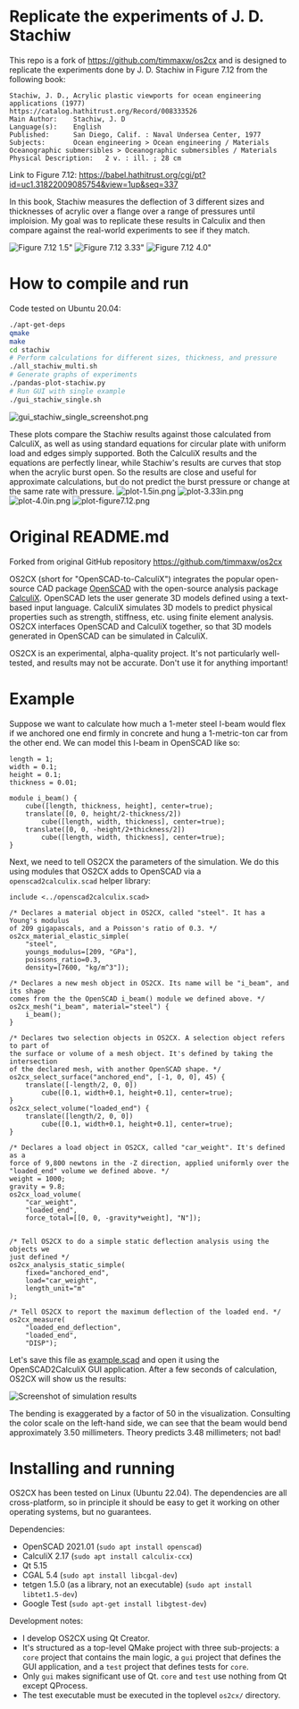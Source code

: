 # Replicate the experiments of J. D. Stachiw

This repo is a fork of https://github.com/timmaxw/os2cx and is designed to
replicate the experiments done by J. D. Stachiw in Figure 7.12 from the following book:

```
Stachiw, J. D., Acrylic plastic viewports for ocean engineering applications (1977)
https://catalog.hathitrust.org/Record/008333526
Main Author:    Stachiw, J. D
Language(s):    English
Published:      San Diego, Calif. : Naval Undersea Center, 1977
Subjects:       Ocean engineering > Ocean engineering / Materials
Oceanographic submersibles > Oceanographic submersibles / Materials
Physical Description:   2 v. : ill. ; 28 cm
```

Link to Figure 7.12:
https://babel.hathitrust.org/cgi/pt?id=uc1.31822009085754&view=1up&seq=337

In this book, Stachiw measures the deflection of 3 different sizes and thicknesses
of acrylic over a flange over a range of pressures until imploision. My goal was to
replicate these results in Calculix and then compare against the real-world experiments
to see if they match.

![Figure 7.12 1.5"](./stachiw/stachiw-fig7.12-p337-1.5inch.png)
![Figure 7.12 3.33"](./stachiw/stachiw-fig7.12-p338-3.33inch.png)
![Figure 7.12 4.0"](./stachiw/stachiw-fig7.12-p339-4.0inch.png)

# How to compile and run

Code tested on Ubuntu 20.04:

```bash
./apt-get-deps
qmake
make
cd stachiw
# Perform calculations for different sizes, thickness, and pressure
./all_stachiw_multi.sh
# Generate graphs of experiments
./pandas-plot-stachiw.py
# Run GUI with single example
./gui_stachiw_single.sh
```

![gui_stachiw_single_screenshot.png](./stachiw/gui_stachiw_single_screenshot.png)

These plots compare the Stachiw results against those calculated from CalculiX, as well as using standard equations for circular plate with uniform load and edges simply supported.
Both the CalculiX results and the equations are perfectly linear, while Stachiw's results are curves that stop when the acrylic burst open. So the results are close and useful for
approximate calculations, but do not predict the burst pressure or change at the same rate with pressure.
![plot-1.5in.png](./stachiw/plot-1.5in.png)
![plot-3.33in.png](./stachiw/plot-3.33in.png)
![plot-4.0in.png](./stachiw/plot-4.0in.png)
![plot-figure7.12.png](./stachiw/plot-figure7.12.png)


# Original README.md
Forked from original GitHub repository https://github.com/timmaxw/os2cx

OS2CX (short for "OpenSCAD-to-CalculiX") integrates the popular open-source CAD
package [OpenSCAD](http://www.openscad.org/) with the open-source analysis
package [CalculiX](http://www.calculix.de/). OpenSCAD lets the user generate 3D
models defined using a text-based input language. CalculiX simulates 3D models
to predict physical properties such as strength, stiffness, etc. using finite
element analysis. OS2CX interfaces OpenSCAD and CalculiX together, so that 3D
models generated in OpenSCAD can be simulated in CalculiX.

OS2CX is an experimental, alpha-quality project. It's not particularly
well-tested, and results may not be accurate. Don't use it for anything
important!

# Example

Suppose we want to calculate how much a 1-meter steel I-beam would flex if we
anchored one end firmly in concrete and hung a 1-metric-ton car from the other
end. We can model this I-beam in OpenSCAD like so:

```openscad
length = 1;
width = 0.1;
height = 0.1;
thickness = 0.01;

module i_beam() {
    cube([length, thickness, height], center=true);
    translate([0, 0, height/2-thickness/2])
        cube([length, width, thickness], center=true);
    translate([0, 0, -height/2+thickness/2])
        cube([length, width, thickness], center=true);
}
```

Next, we need to tell OS2CX the parameters of the simulation. We do this using
modules that OS2CX adds to OpenSCAD via a `openscad2calculix.scad` helper
library:

```openscad
include <../openscad2calculix.scad>

/* Declares a material object in OS2CX, called "steel". It has a Young's modulus
of 209 gigapascals, and a Poisson's ratio of 0.3. */
os2cx_material_elastic_simple(
    "steel",
    youngs_modulus=[209, "GPa"],
    poissons_ratio=0.3,
    density=[7600, "kg/m^3"]);

/* Declares a new mesh object in OS2CX. Its name will be "i_beam", and its shape
comes from the the OpenSCAD i_beam() module we defined above. */
os2cx_mesh("i_beam", material="steel") {
    i_beam();
}

/* Declares two selection objects in OS2CX. A selection object refers to part of
the surface or volume of a mesh object. It's defined by taking the intersection
of the declared mesh, with another OpenSCAD shape. */
os2cx_select_surface("anchored_end", [-1, 0, 0], 45) {
    translate([-length/2, 0, 0])
        cube([0.1, width+0.1, height+0.1], center=true);
}
os2cx_select_volume("loaded_end") {
    translate([length/2, 0, 0])
        cube([0.1, width+0.1, height+0.1], center=true);
}

/* Declares a load object in OS2CX, called "car_weight". It's defined as a
force of 9,800 newtons in the -Z direction, applied uniformly over the
"loaded_end" volume we defined above. */
weight = 1000;
gravity = 9.8;
os2cx_load_volume(
    "car_weight",
    "loaded_end",
    force_total=[[0, 0, -gravity*weight], "N"]);


/* Tell OS2CX to do a simple static deflection analysis using the objects we
just defined */
os2cx_analysis_static_simple(
    fixed="anchored_end",
    load="car_weight",
    length_unit="m"
);

/* Tell OS2CX to report the maximum deflection of the loaded end. */
os2cx_measure(
    "loaded_end_deflection",
    "loaded_end",
    "DISP");
```

Let's save this file as [example.scad](docs/example.scad) and open it using the
OpenSCAD2CalculiX GUI application. After a few seconds of calculation, OS2CX
will show us the results:

![Screenshot of simulation results](docs/example_screenshot.png)

The bending is exaggerated by a factor of 50 in the visualization. Consulting
the color scale on the left-hand side, we can see that the beam would bend
approximately 3.50 millimeters. Theory predicts 3.48 millimeters; not bad!

# Installing and running

OS2CX has been tested on Linux (Ubuntu 22.04). The dependencies are all
cross-platform, so in principle it should be easy to get it working on other
operating systems, but no guarantees.

Dependencies:
* OpenSCAD 2021.01 (`sudo apt install openscad`)
* CalculiX 2.17 (`sudo apt install calculix-ccx`)
* Qt 5.15
* CGAL 5.4 (`sudo apt install libcgal-dev`)
* tetgen 1.5.0 (as a library, not an executable)
  (`sudo apt install libtet1.5-dev`)
* Google Test (`sudo apt-get install libgtest-dev`)

Development notes:
* I develop OS2CX using Qt Creator.
* It's structured as a top-level QMake project with three sub-projects: a `core`
  project that contains the main logic, a `gui` project that defines the GUI
  application, and a `test` project that defines tests for `core`.
* Only `gui` makes significant use of Qt. `core` and `test` use nothing from Qt
  except QProcess.
* The test executable must be executed in the toplevel `os2cx/` directory.
